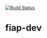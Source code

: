 [![Build Status](https://travis-ci.org/dsaouda/fiap-dev.svg?branch=master)](https://travis-ci.org/dsaouda/fiap-dev)

# fiap-dev
